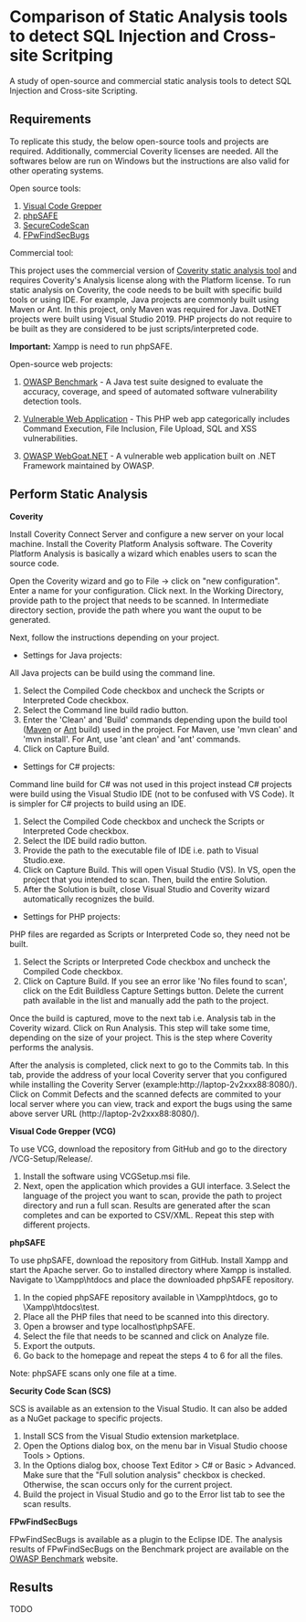 # Comparison of Static Analysis tools to detect SQL Injection and Cross-site Scritping
A study of open-source and commercial static analysis tools to detect SQL Injection and Cross-site Scripting.
 
## Requirements
To replicate this study, the below open-source tools and projects are required. Additionally, commercial Coverity licenses are needed. All the softwares below are run on Windows but the instructions are also valid for other operating systems. 

Open source tools:

1. [Visual Code Grepper](https://github.com/nccgroup/VCG)
2. [phpSAFE](https://github.com/JoseCarlosFonseca/phpSAFE)
3. [SecureCodeScan](https://security-code-scan.github.io/)
4. [FPwFindSecBugs](https://github.com/find-sec-bugs/find-sec-bugs)

Commercial tool:

This project uses the commercial version of [Coverity static analysis tool](https://community.synopsys.com/s/getting-started-with-synopsys#GSCoverity) and requires Coverity's Analysis license along with the Platform license. To run static analysis on Coverity, the code needs to be built with specific build tools or using IDE. For example, Java projects are commonly built using Maven or Ant. In this project, only Maven was required for Java. DotNET projects were built using Visual Studio 2019. PHP projects do not require to be built as they are considered to be just scripts/interpreted code. 

**Important:** Xampp is need to run phpSAFE.

Open-source web projects:

1. [OWASP Benchmark](https://github.com/OWASP/Benchmark) - A Java test suite designed to evaluate the accuracy, coverage, and speed of automated software vulnerability detection tools. 

2. [Vulnerable Web Application](https://github.com/OWASP/Vulnerable-Web-Application) - This PHP web app categorically includes Command Execution, File Inclusion, File Upload, SQL and XSS vulnerabilities.

3. [OWASP WebGoat.NET](https://github.com/OWASP/WebGoat.NET) - A vulnerable web application built on .NET Framework maintained by OWASP.


## Perform Static Analysis

**Coverity**

Install Coverity Connect Server and configure a new server on your local machine. Install the Coverity Platform Analysis software. The Coverity Platform Analysis is basically a wizard which enables users to scan the source code.

Open the Coverity wizard and go to File -> click on "new configuration". Enter a name for your configuration. Click next. In the Working Directory, provide path to the project that needs to be scanned. In Intermediate directory section, provide the path where you want the ouput to be generated. 

Next, follow the instructions depending on your project.

* Settings for Java projects:

All Java projects can be build using the command line.
1. Select the Compiled Code checkbox and uncheck the Scripts or Interpreted Code checkbox.
2. Select the Command line build radio button.
3. Enter the 'Clean' and 'Build' commands depending upon the build tool ([Maven](https://maven.apache.org/install.html) or [Ant](https://ant.apache.org/manual/install.html) build) used in the project. For Maven, use 'mvn clean' and 'mvn install'. For Ant, use 'ant clean' and 'ant' commands.
4. Click on Capture Build.

* Settings for C# projects:

Command line build for C# was not used in this project instead C# projects were build using the Visual Studio IDE (not to be confused with VS Code). It is simpler for C# projects to build using an IDE. 
1. Select the Compiled Code checkbox and uncheck the Scripts or Interpreted Code checkbox.
2. Select the IDE build radio button.
3. Provide the path to the executable file of IDE i.e. path to Visual Studio.exe.
4. Click on Capture Build. This will open Visual Studio (VS). In VS, open the project that you intended to scan. Then, build the entire Solution. 
5. After the Solution is built, close Visual Studio and Coverity wizard automatically recognizes the build. 

* Settings for PHP projects:

PHP files are regarded as Scripts or Interpreted Code so, they need not be built.
1. Select the Scripts or Interpreted Code checkbox and uncheck the Compiled Code checkbox.
2. Click on Capture Build. If you see an error like 'No files found to scan', click on the Edit Buildless Capture Settings button. Delete the current path available in the list and manually add the path to the project. 

Once the build is captured, move to the next tab i.e. Analysis tab in the Coverity wizard. Click on Run Analysis. This step will take some time, depending on the size of your project. This is the step where Coverity performs the analysis. 

After the analysis is completed, click next to go to the Commits tab. In this tab, provide the address of your local Coverity server that you configured while installing the Coverity Server (example:http://laptop-2v2xxx88:8080/). Click on Commit Defects and the scanned defects are commited to your local server where you can view, track and export the bugs using the same above server URL (http://laptop-2v2xxx88:8080/).
         
**Visual Code Grepper (VCG)**

To use VCG, download the repository from GitHub and go to the directory /VCG-Setup/Release/. 

1. Install the software using VCGSetup.msi file. 
2. Next, open the application which provides a GUI interface. 
3.Select the language of the project you want to scan, provide the path to project directory and run a full scan. Results are generated after the scan completes and can be exported to CSV/XML. Repeat this step with different projects. 

**phpSAFE**

To use phpSAFE, download the repository from GitHub. Install Xampp and start the Apache server. Go to installed directory where Xampp is installed. Navigate to \Xampp\htdocs and place the downloaded phpSAFE repository.  

1. In the copied phpSAFE repository available in \Xampp\htdocs, go to \Xampp\htdocs\test.
2. Place all the PHP files that need to be scanned into this directory.
3. Open a browser and type localhost\phpSAFE. 
4. Select the file that needs to be scanned and click on Analyze file.
5. Export the outputs.
6. Go back to the homepage and repeat the steps 4 to 6 for all the files.

Note: phpSAFE scans only one file at a time.

**Security Code Scan (SCS)**

SCS is available as an extension to the Visual Studio. It can also be added as a NuGet package to specific projects. 

1. Install SCS from the Visual Studio extension marketplace.
2. Open the Options dialog box, on the menu bar in Visual Studio choose Tools > Options. 
3. In the Options dialog box, choose Text Editor > C# or Basic > Advanced. Make sure that the "Full solution analysis" checkbox is checked. Otherwise, the scan occurs only for the current project.
4. Build the project in Visual Studio and go to the Error list tab to see the scan results.

**FPwFindSecBugs**

FPwFindSecBugs is available as a plugin to the Eclipse IDE. The analysis results of FPwFindSecBugs on the Benchmark project are available on the [OWASP Benchmark](https://owasp.org/www-project-benchmark/) website.


## Results
TODO
